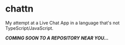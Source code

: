 # chattn

My attempt at a Live Chat App in a language that's not TypeScript/JavaScript.

***COMING SOON TO A REPOSITORY NEAR YOU...***
